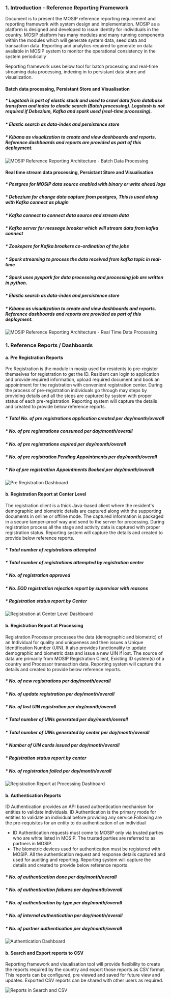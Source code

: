 ### 1.	Introduction - Reference Reporting Framework
Document is to present the MOSIP reference reporting requirement and reporting framework with system design and implementation. MOSIP as a platform is designed and developed to issue identity for individuals in the country. MOSIP platform has many modules and many running components within the modules which will generate system data, seed data and transaction data. Reporting and analytics required to generate on data available in MOSIP system to monitor the operational consistency in the system periodically

Reporting framework uses below tool for batch processing and real-time streaming data processing, indexing in to persistant data store and visualization.

#### Batch data processing, Persistant Store and Visualisation

##### * Logstash is part of elastic stack and used to crawl data from database transform and index to elastic search (Batch processing). Logstash is not required if Debezium, Kafka and spark used (real-time processing).
##### * Elastic search as data-index and persistence store
##### * Kibana as visualization to create and view dashboards and reports. Reference dashboards and reports are provided as part of this deployment.

![MOSIP Reference Reporting Architecture - Batch Data Processing](reporting-framework/reporting-architecture-batch.png)

#### Real time stream data processing, Persistant Store and Visualisation

##### * Postgres for MOSIP data source enabled with binary or write ahead logs
##### * Debezium for change data capture from postgres, This is used along with Kafka connect as plugin
##### * Kafka connect to connect data source and stream data
##### * Kafka server for message broaker which will stream data from kafka connect
##### * Zookepere for Kafka broakers co-ordination of the jobs
##### * Spark streaming to process the data received from kafka topic in real-time
##### * Spark uses pyspark for data processing and processing job are written in python.
##### * Elastic search as data-index and persistence store
##### * Kibana as visualization to create and view dashboards and reports. Reference dashboards and reports are provided as part of this deployment.

![MOSIP Reference Reporting Architecture - Real Time Data Processing](_images/reporting/reporting-architecture-realtime.png)   

### 1.	Reference Reports / Dashboards
#### a.	Pre Registration Reports
Pre Registration is the module in mosip used for residents to pre-register themselves for registration to get the ID. Resident can login to application and provide required information, upload required document and book an appointment for the registration with convenient registration center. During the process of pre-registration individuals go through may steps by providing details and all the steps are captured by system with proper status of each pre-registration. Reporting system will capture the details and created to provide below reference reports.

##### * Total No. of pre registrations application created per day/month/overall
##### * No. of pre registrations consumed per day/month/overall
##### * No. of pre registrations expired per day/month/overall
##### * No. of pre registration Pending Appointments per day/month/overall
##### * No of pre registration Appointments Booked per day/month/overall

![Pre Registration Dashboard](_images/reporting/pre-registration-dashboard.png) 

#### b.	Registration Report at Center Level
The registration client is a thick Java-based client where the resident's demographic and biometric details are captured along with the supporting documents in online or offline mode.   The captured information is packaged in a secure tamper-proof way and send to the server for processing. During registration process all the stage and activity data is captured with proper registration status. Reporting system will capture the details and created to provide below reference reports.

##### * Total number of registrations attempted
##### * Total number of registrations attempted by registration center
##### * No. of registration approved
##### * No. EOD registration rejection report by supervisor with reasons
##### * Registration status report by Center

![Registration at Center Level Dashboard](_images/reporting/reistration-client-dashboard.png) 

#### b.	Registration Report at Processing
Registration Processor processes the data (demographic and biometric) of an Individual for quality and uniqueness and then issues a Unique Identification Number (UIN). It also provides functionality to update demographic and biometric data and issue a new UIN if lost.  The source of data are primarily from MOSIP Registration Client, Existing ID system(s) of a country and Processor transaction data. Reporting system will capture the details and created to provide below reference reports.

##### * No. of new registrations per day/month/overall
##### * No. of update registration per day/month/overall
##### * No. of lost UIN registration per day/month/overall
##### * Total number of UINs generated per day/month/overall
##### * Total number of UINs generated by center per day/month/overall
##### * Number of UIN cards issued per day/month/overall
##### * Registration status report by center 
##### * No. of registration failed per day/month/overall

![Registration Report at Processing Dashboard](_images/reporting/registration-pro-dashboard.png) 

#### b.	Authentication Reports
ID Authentication provides an API based authentication mechanism for entities to validate individuals. ID Authentication is the primary mode for entities to validate an individual before providing any service.Following are the pre-requisites for an entity to do authentication of an individual
* ID Authentication requests must come to MOSIP only via trusted parties who are white listed in MOSIP. The trusted parties are referred to as partners in MOSIP.
* The biometric devices used for authentication must be registered with MOSIP.
All the authentication request and response details captured and used for auditing and reporting. Reporting system will capture the details and created to provide below reference reports.

##### * No. of authentication done per day/month/overall
##### * No. of authentication failures per day/month/overall
##### * No. of authentication by type per day/month/overall
##### * No. of internal authentication per day/month/overall
##### * No. of partner authentication per day/month/overall 

![Authentication Dashboard](_images/reporting/authentication-dashboard.png) 

#### b.	Search and Export reports to CSV
Reporting framework and visualisation tool will provide flexibility to create the reports required by the country and export those reports as CSV format. This reports can be configured, pre viewed and saved for future view and updates. Exported CSV reports can be shared with other users as required.

![Reports in Search and CSV](_images/reporting/csv-reports.png) 


		
